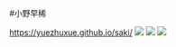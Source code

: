 #小野早稀


https://yuezhuxue.github.io/saki/
![](https://camo.githubusercontent.com/8b975e93ee7d1e635268edef7fb42ef86e93a8d0/687474703a2f2f7778342e73696e61696d672e636e2f6c617267652f3465343933326666677931666b63396d39666a30786a3230716f31343037386b2e6a7067)
![](https://camo.githubusercontent.com/9d008135da5a4cb1b2610c1cc16bfed1326a055d/687474703a2f2f7778342e73696e61696d672e636e2f6c617267652f3465343933326666677931666b6362327a6878397a6a3230716f3134303438792e6a7067)
![](https://camo.githubusercontent.com/ba21b5085b33246e209c24c2fb34f44bcc4e2a54/687474703a2f2f7778322e73696e61696d672e636e2f6c617267652f3465343933326666677931666b6362307175766b646a32306d38307863776a652e6a7067)

